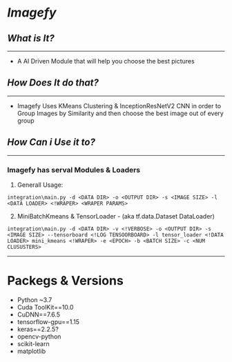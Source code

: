 # *Imagefy*

## *What is It?*
---
- A AI Driven Module that will help you choose the best pictures

## *How Does It do that?*
---
- Imagefy Uses KMeans Clustering & InceptionResNetV2 CNN in order to Group  Images by Similarity and then choose the best image out of every group

## *How Can i Use it to?*
---
### Imagefy has serval Modules & Loaders
1. Generall Usage:
```
integration\main.py -d <DATA DIR> -o <OUTPUT DIR> -s <IMAGE SIZE> -l <DATA LOADER> <!WRAPER> <WRAPER PARAMS>
```
2. MiniBatchKmeans & TensorLoader - (aka tf.data.Dataset DataLoader)
```
integration\main.py -d <DATA DIR> -v <!VERBOSE> -o <OUTPUT DIR> -s <IMAGE SIZE> --tensorboard <!LOG TENSOORBOARD> -l tensor_loader <!DATA LOADER> mini_kmeans <!WRAPER> -e <EPOCH> -b <BATCH SIZE> -c <NUM CLUSUSTERS>
```

---
# Packegs & Versions
- Python ~3.7
- Cuda ToolKit==10.0
- CuDNN==7.6.5
- tensorflow-gpu==1.15
- keras==2.2.5?
- opencv-python
- scikit-learn
- matplotlib